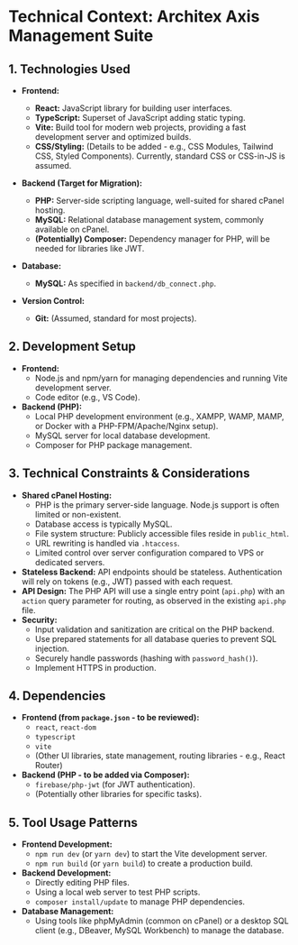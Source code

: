 # Technical Context: Architex Axis Management Suite

## 1. Technologies Used

*   **Frontend:**
    *   **React:** JavaScript library for building user interfaces.
    *   **TypeScript:** Superset of JavaScript adding static typing.
    *   **Vite:** Build tool for modern web projects, providing a fast development server and optimized builds.
    *   **CSS/Styling:** (Details to be added - e.g., CSS Modules, Tailwind CSS, Styled Components). Currently, standard CSS or CSS-in-JS is assumed.

*   **Backend (Target for Migration):**
    *   **PHP:** Server-side scripting language, well-suited for shared cPanel hosting.
    *   **MySQL:** Relational database management system, commonly available on cPanel.
    *   **(Potentially) Composer:** Dependency manager for PHP, will be needed for libraries like JWT.

*   **Database:**
    *   **MySQL:** As specified in `backend/db_connect.php`.

*   **Version Control:**
    *   **Git:** (Assumed, standard for most projects).

## 2. Development Setup

*   **Frontend:**
    *   Node.js and npm/yarn for managing dependencies and running Vite development server.
    *   Code editor (e.g., VS Code).
*   **Backend (PHP):**
    *   Local PHP development environment (e.g., XAMPP, WAMP, MAMP, or Docker with a PHP-FPM/Apache/Nginx setup).
    *   MySQL server for local database development.
    *   Composer for PHP package management.

## 3. Technical Constraints & Considerations

*   **Shared cPanel Hosting:**
    *   PHP is the primary server-side language. Node.js support is often limited or non-existent.
    *   Database access is typically MySQL.
    *   File system structure: Publicly accessible files reside in `public_html`.
    *   URL rewriting is handled via `.htaccess`.
    *   Limited control over server configuration compared to VPS or dedicated servers.
*   **Stateless Backend:** API endpoints should be stateless. Authentication will rely on tokens (e.g., JWT) passed with each request.
*   **API Design:** The PHP API will use a single entry point (`api.php`) with an `action` query parameter for routing, as observed in the existing `api.php` file.
*   **Security:**
    *   Input validation and sanitization are critical on the PHP backend.
    *   Use prepared statements for all database queries to prevent SQL injection.
    *   Securely handle passwords (hashing with `password_hash()`).
    *   Implement HTTPS in production.

## 4. Dependencies

*   **Frontend (from `package.json` - to be reviewed):**
    *   `react`, `react-dom`
    *   `typescript`
    *   `vite`
    *   (Other UI libraries, state management, routing libraries - e.g., React Router)
*   **Backend (PHP - to be added via Composer):**
    *   `firebase/php-jwt` (for JWT authentication).
    *   (Potentially other libraries for specific tasks).

## 5. Tool Usage Patterns

*   **Frontend Development:**
    *   `npm run dev` (or `yarn dev`) to start the Vite development server.
    *   `npm run build` (or `yarn build`) to create a production build.
*   **Backend Development:**
    *   Directly editing PHP files.
    *   Using a local web server to test PHP scripts.
    *   `composer install/update` to manage PHP dependencies.
*   **Database Management:**
    *   Using tools like phpMyAdmin (common on cPanel) or a desktop SQL client (e.g., DBeaver, MySQL Workbench) to manage the database.
